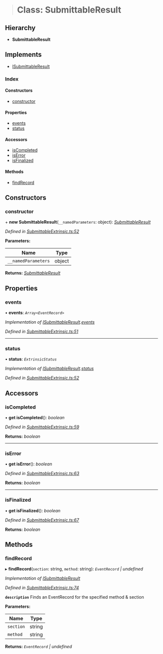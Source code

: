 > # Class: SubmittableResult

## Hierarchy

* **SubmittableResult**

## Implements

* [ISubmittableResult](../interfaces/_submittableextrinsic_.isubmittableresult.md)

### Index

#### Constructors

* [constructor](_submittableextrinsic_.submittableresult.md#constructor)

#### Properties

* [events](_submittableextrinsic_.submittableresult.md#events)
* [status](_submittableextrinsic_.submittableresult.md#status)

#### Accessors

* [isCompleted](_submittableextrinsic_.submittableresult.md#iscompleted)
* [isError](_submittableextrinsic_.submittableresult.md#iserror)
* [isFinalized](_submittableextrinsic_.submittableresult.md#isfinalized)

#### Methods

* [findRecord](_submittableextrinsic_.submittableresult.md#findrecord)

## Constructors

###  constructor

\+ **new SubmittableResult**(`__namedParameters`: object): *[SubmittableResult](_submittableextrinsic_.submittableresult.md)*

*Defined in [SubmittableExtrinsic.ts:52](https://github.com/polkadot-js/api/blob/8ca4b5a/packages/api/src/SubmittableExtrinsic.ts#L52)*

**Parameters:**

Name | Type |
------ | ------ |
`__namedParameters` | object |

**Returns:** *[SubmittableResult](_submittableextrinsic_.submittableresult.md)*

## Properties

###  events

• **events**: *`Array<EventRecord>`*

*Implementation of [ISubmittableResult](../interfaces/_submittableextrinsic_.isubmittableresult.md).[events](../interfaces/_submittableextrinsic_.isubmittableresult.md#events)*

*Defined in [SubmittableExtrinsic.ts:51](https://github.com/polkadot-js/api/blob/8ca4b5a/packages/api/src/SubmittableExtrinsic.ts#L51)*

___

###  status

• **status**: *`ExtrinsicStatus`*

*Implementation of [ISubmittableResult](../interfaces/_submittableextrinsic_.isubmittableresult.md).[status](../interfaces/_submittableextrinsic_.isubmittableresult.md#status)*

*Defined in [SubmittableExtrinsic.ts:52](https://github.com/polkadot-js/api/blob/8ca4b5a/packages/api/src/SubmittableExtrinsic.ts#L52)*

## Accessors

###  isCompleted

• **get isCompleted**(): *boolean*

*Defined in [SubmittableExtrinsic.ts:59](https://github.com/polkadot-js/api/blob/8ca4b5a/packages/api/src/SubmittableExtrinsic.ts#L59)*

**Returns:** *boolean*

___

###  isError

• **get isError**(): *boolean*

*Defined in [SubmittableExtrinsic.ts:63](https://github.com/polkadot-js/api/blob/8ca4b5a/packages/api/src/SubmittableExtrinsic.ts#L63)*

**Returns:** *boolean*

___

###  isFinalized

• **get isFinalized**(): *boolean*

*Defined in [SubmittableExtrinsic.ts:67](https://github.com/polkadot-js/api/blob/8ca4b5a/packages/api/src/SubmittableExtrinsic.ts#L67)*

**Returns:** *boolean*

## Methods

###  findRecord

▸ **findRecord**(`section`: string, `method`: string): *`EventRecord` | undefined*

*Implementation of [ISubmittableResult](../interfaces/_submittableextrinsic_.isubmittableresult.md)*

*Defined in [SubmittableExtrinsic.ts:74](https://github.com/polkadot-js/api/blob/8ca4b5a/packages/api/src/SubmittableExtrinsic.ts#L74)*

**`description`** Finds an EventRecord for the specified method & section

**Parameters:**

Name | Type |
------ | ------ |
`section` | string |
`method` | string |

**Returns:** *`EventRecord` | undefined*